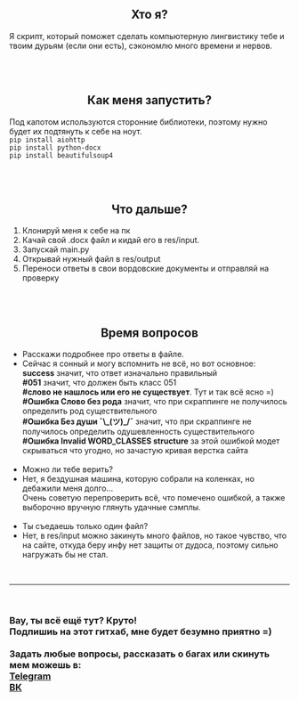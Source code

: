 <h2 align="center">
    Хто я?
</h2>
<p>
    Я скрипт, который поможет сделать компьютерную лингвистику тебе и твоим дурьям (если они есть), 
    сэкономлю много времени и нервов.
</p>
<br>
<br>
<h2 align="center">
    Как меня запустить?
</h2>
<p>
    Под капотом используются сторонние библиотеки, поэтому нужно будет их подтянуть к себе на ноут.
    <br>
    <code>pip install aiohttp</code>
    <br>
    <code>pip install python-docx</code>
    <br>
    <code>pip install beautifulsoup4</code>
</p>
<br>
<br>
<h2 align="center">
    Что дальше?
</h2>
<ol>
    <li>Клонируй меня к себе на пк
    <li>Качай свой .docx файл и кидай его в res/input.
    <li>Запускай main.py
    <li>Открывай нужный файл в res/output
    <li>Переноси ответы в свои вордовские документы и отправляй на проверку
</ol>
<br>
<br>
<h2 align="center">
    Время вопросов
</h2>
<ul>
    <li>Расскажи подробнее про ответы в файле.
    <li> Сейчас я сонный и могу вспомнить не всё, но вот основное:
    <br><b>success</b> значит, что ответ изначально правильный
    <br><b>#051</b> значит, что должен быть класс 051
    <br><b>#слово не нашлось или его не существует</b>. Тут и так всё ясно =)
    <br><b>#Ошибка Слово без рода</b> значит, что при скраппинге не получилось определить род существительного
    <br><b>#Ошибка Без души ¯\_(ツ)_/¯</b> значит, что при скраппинге не получилось определить одушевленность существительного
    <br><b>#Ошибка Invalid WORD_CLASSES structure</b> за этой ошибкой модет скрываться что угодно, но зачастую кривая верстка сайта
    <br>
    <br>
    <li>Можно ли тебе верить?
    <li>Нет, я бездушная машина, которую собрали на коленках, но дебажили меня долго...
    <br>Очень советую перепроверить всё, что помечено ошибкой, а также выборочно вручную глянуть удачные сэмплы.
    <br>
    <br>
    <li>Ты съедаешь только один файл?
    <li>Нет, в res/input можно закинуть много файлов, но такое чувство, что на сайте, откуда беру инфу нет защиты от дудоса, поэтому сильно нагружать бы не стал.
</ul>
<br>

--------

<br>
<h3>
    Вау, ты всё ещё тут? Круто! 
    <br>
    Подпишиь на этот гитхаб, мне будет безумно приятно =)
    <br>
    <br>
    Задать любые вопросы, рассказать о багах или скинуть мем можешь в:
    <br><a href="https://t.me/m_zhilin">Telegram</a>
    <br><a href="https://vk.com/zhilinmisha">ВК</a>
</h3>